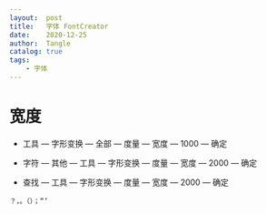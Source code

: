 ```yaml
---
layout:  post
title:   字体 FontCreator
date:    2020-12-25
author:  Tangle
catalog: true
tags:
    - 字体
---
```



# 宽度

- 工具 — 字形变换 — 全部 — 度量 — 宽度 — 1000 — 确定

- 字符 — 其他 — 工具 — 字形变换 — 度量 — 宽度 — 2000 — 确定

- 查找 — 工具 — 字形变换 — 度量 — 宽度 — 2000 — 确定

```
？，。（）；“‘
```

